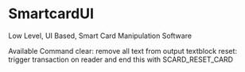 # SmartcardUI
Low Level, UI Based, Smart Card Manipulation Software

Available Command
clear: remove all text from output textblock
reset: trigger transaction on reader and end this with SCARD_RESET_CARD